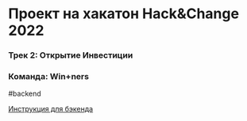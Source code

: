 # Проект на хакатон Hack&Change 2022

### Трек 2: Открытие Инвестиции

### Команда: Win+ners

#backend 

[Инструкция для бэкенда](./api/README.md)
